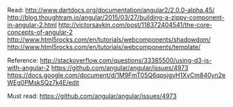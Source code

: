 Read:
http://www.dartdocs.org/documentation/angular2/2.0.0-alpha.45/
http://blog.thoughtram.io/angular/2015/03/27/building-a-zippy-component-in-angular-2.html
http://victorsavkin.com/post/118372404541/the-core-concepts-of-angular-2
http://www.html5rocks.com/en/tutorials/webcomponents/shadowdom/
http://www.html5rocks.com/en/tutorials/webcomponents/template/

Reference:
http://stackoverflow.com/questions/33385500/using-d3-js-with-angular-2
https://github.com/angular/angular/issues/4973
https://docs.google.com/document/d/1M9FmT05Q6qpsjgvH1XvCm840yn2eWEg0PMskSQz7k4E/edit


Must read:
https://github.com/angular/angular/issues/4973

